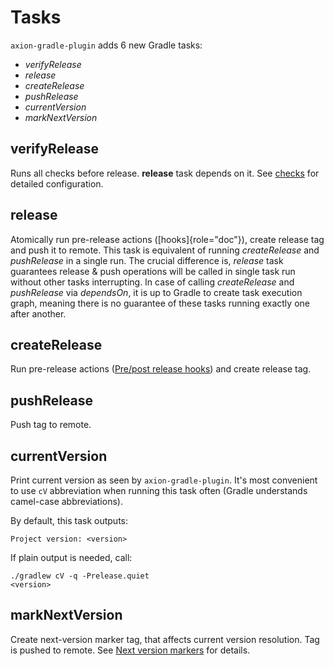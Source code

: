 # Tasks

`axion-gradle-plugin` adds 6 new Gradle tasks:

- *verifyRelease*
- *release*
- *createRelease*
- *pushRelease*
- *currentVersion*
- *markNextVersion*

## verifyRelease

Runs all checks before release. **release** task depends on it. See
[checks](checks.md) for detailed configuration.

## release

Atomically run pre-release actions ([hooks]{role="doc"}), create release
tag and push it to remote. This task is equivalent of running
*createRelease* and *pushRelease* in a single run. The crucial
difference is, *release* task guarantees release & push operations will
be called in single task run without other tasks interrupting. In case
of calling *createRelease* and *pushRelease* via *dependsOn*, it is up
to Gradle to create task execution graph, meaning there is no guarantee
of these tasks running exactly one after another.

## createRelease

Run pre-release actions ([Pre/post release hooks](hooks.md)) and create release tag.

## pushRelease

Push tag to remote.

## currentVersion

Print current version as seen by `axion-gradle-plugin`. It\'s most
convenient to use `cV` abbreviation when running this task often (Gradle
understands camel-case abbreviations).

By default, this task outputs:

    Project version: <version>

If plain output is needed, call:

    ./gradlew cV -q -Prelease.quiet
    <version>

## markNextVersion

Create next-version marker tag, that affects current version resolution.
Tag is pushed to remote. See [Next version markers](next_version.md) for details.
